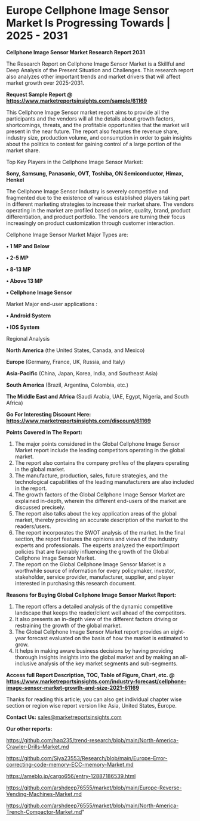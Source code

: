 # Europe Cellphone Image Sensor Market Is Progressing Towards | 2025 - 2031

<strong>Cellphone Image Sensor Market Research Report 2031</strong>

The Research Report on Cellphone Image Sensor Market is a Skillful and Deep Analysis of the Present Situation and Challenges. This research report also analyzes other important trends and market drivers that will affect market growth over 2025-2031.

<strong>Request Sample Report @ <a href=https://www.marketreportsinsights.com/sample/61169>https://www.marketreportsinsights.com/sample/61169</a></strong>

This Cellphone Image Sensor market report aims to provide all the participants and the vendors will all the details about growth factors, shortcomings, threats, and the profitable opportunities that the market will present in the near future. The report also features the revenue share, industry size, production volume, and consumption in order to gain insights about the politics to contest for gaining control of a large portion of the market share.

Top Key Players in the Cellphone Image Sensor Market:

<strong>Sony, Samsung, Panasonic, OVT, Toshiba, ON Semiconductor, Himax, Henkel</strong>

The Cellphone Image Sensor Industry is severely competitive and fragmented due to the existence of various established players taking part in different marketing strategies to increase their market share. The vendors operating in the market are profiled based on price, quality, brand, product differentiation, and product portfolio. The vendors are turning their focus increasingly on product customization through customer interaction.

Cellphone Image Sensor Market Major Types are:

<strong>• 1 MP and Below

• 2-5 MP

• 8-13 MP

• Above 13 MP

• Cellphone Image Sensor</strong>

Market Major end-user applications :

<strong>• Android System

• IOS System</strong>

Regional Analysis

</u><strong><b>North America</b></strong> (the United States, Canada, and Mexico)

<strong><b>Europe </b></strong>(Germany, France, UK, Russia, and Italy)

<strong><b>Asia-Pacific</b></strong> (China, Japan, Korea, India, and Southeast Asia)

<strong><b>South America</b></strong> (Brazil, Argentina, Colombia, etc.)

<strong><b>The Middle East and Africa</b></strong> (Saudi Arabia, UAE, Egypt, Nigeria, and South Africa)

<strong>Go For Interesting Discount Here: <a href=https://www.marketreportsinsights.com/discount/61169>https://www.marketreportsinsights.com/discount/61169</a></strong>

<strong>Points Covered in The Report:</strong>
<ol>
  <li>The major points considered in the Global Cellphone Image Sensor Market report include the leading competitors operating in the global market.</li>
  <li>The report also contains the company profiles of the players operating in the global market.</li>
  <li>The manufacture, production, sales, future strategies, and the technological capabilities of the leading manufacturers are also included in the report.</li>
  <li>The growth factors of the Global Cellphone Image Sensor Market are explained in-depth, wherein the different end-users of the market are discussed precisely.</li>
  <li>The report also talks about the key application areas of the global market, thereby providing an accurate description of the market to the readers/users.</li>
  <li>The report incorporates the SWOT analysis of the market. In the final section, the report features the opinions and views of the industry experts and professionals. The experts analyzed the export/import policies that are favorably influencing the growth of the Global Cellphone Image Sensor Market.</li>
  <li>The report on the Global Cellphone Image Sensor Market is a worthwhile source of information for every policymaker, investor, stakeholder, service provider, manufacturer, supplier, and player interested in purchasing this research document.</li>
</ol>
<strong>Reasons for Buying Global Cellphone Image Sensor Market Report:</strong>

<ol>
  <li>The report offers a detailed analysis of the dynamic competitive landscape that keeps the reader/client well ahead of the competitors.</li>
  <li>It also presents an in-depth view of the different factors driving or restraining the growth of the global market.</li>
  <li>The Global Cellphone Image Sensor Market report provides an eight-year forecast evaluated on the basis of how the market is estimated to grow.</li>
  <li>It helps in making aware business decisions by having providing thorough insights insights into the global market and by making an all-inclusive analysis of the key market segments and sub-segments.</li>
</ol>
<strong>Access full Report Description, TOC, Table of Figure, Chart, etc. @ <a href=https://www.marketreportsinsights.com/industry-forecast/cellphone-image-sensor-market-growth-and-size-2021-61169>https://www.marketreportsinsights.com/industry-forecast/cellphone-image-sensor-market-growth-and-size-2021-61169</a></strong>


Thanks for reading this article; you can also get individual chapter wise section or region wise report version like Asia, United States, Europe.

<strong>Contact Us:</strong>
sales@marketreportsinsights.com

<strong>Our other reports:</strong>

<a href=https://github.com/haq235/trend-research/blob/main/North-America-Crawler-Drills-Market.md>https://github.com/haq235/trend-research/blob/main/North-America-Crawler-Drills-Market.md</a>

<a href=https://github.com/Siya23553/Research/blob/main/Europe-Error-correcting-code-memory-ECC-memory-Market.md>https://github.com/Siya23553/Research/blob/main/Europe-Error-correcting-code-memory-ECC-memory-Market.md</a>

<a href=https://ameblo.jp/cargo656/entry-12887186539.html>https://ameblo.jp/cargo656/entry-12887186539.html</a>

<a href=https://github.com/arshdeep76555/market/blob/main/Europe-Reverse-Vending-Machines-Market.md>https://github.com/arshdeep76555/market/blob/main/Europe-Reverse-Vending-Machines-Market.md</a>

<a href=https://github.com/arshdeep76555/market/blob/main/North-America-Trench-Compactor-Market.md>https://github.com/arshdeep76555/market/blob/main/North-America-Trench-Compactor-Market.md</a>"
